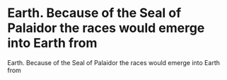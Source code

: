 # Earth. Because of the Seal of Palaidor the races would emerge into Earth from

Earth. Because of the Seal of Palaidor the races would emerge into Earth from